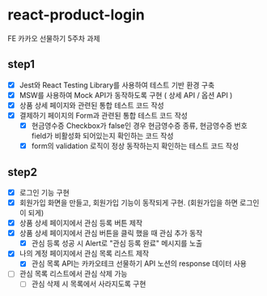 # react-product-login

FE 카카오 선물하기 5주차 과제

## step1

- [x] Jest와 React Testing Library를 사용하여 테스트 기반 환경 구축
- [x] MSW를 사용하여 Mock API가 동작하도록 구현 ( 상세 API / 옵션 API )
- [x] 상품 상세 페이지와 관련된 통합 테스트 코드 작성
- [x] 결제하기 페이지의 Form과 관련된 통합 테스트 코드 작성
  - [x] 현금영수증 Checkbox가 false인 경우 현금영수증 종류, 현금영수증 번호 field가 비활성화 되어있는지 확인하는 코드 작성
  - [x] form의 validation 로직이 정상 동작하는지 확인하는 테스트 코드 작성

## step2

- [x] 로그인 기능 구현
- [x] 회원가입 화면을 만들고, 회원가입 기능이 동작되게 구현. (회원가입을 하면 로그인이 되게)
- [x] 상품 상세 페이지에서 관심 등록 버튼 제작
- [x] 상품 상세 페이지에서 관심 버튼을 클릭 했을 때 관심 추가 동작
  - [x] 관심 등록 성공 시 Alert로 "관심 등록 완료" 메시지를 노출
- [x] 나의 계정 페이지에서 관심 목록 리스트 제작
  - [x] 관심 목록 API는 카카오테크 선물하기 API 노션의 response 데이터 사용
- [ ] 관심 목록 리스트에서 관심 삭제 가능
  - [ ] 관심 삭제 시 목록에서 사라지도록 구현
